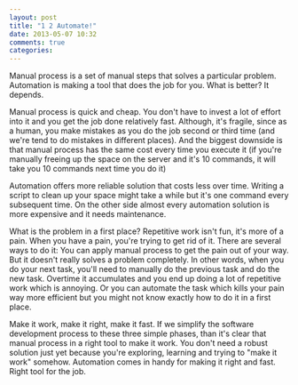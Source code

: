 ```yaml
---
layout: post
title: "1 2 Automate!"
date: 2013-05-07 10:32
comments: true
categories: 
---
```


Manual process is a set of manual steps that solves a particular problem. Automation is making a tool that does the job for you. What is better? It depends.

Manual process is quick and cheap. You don't have to invest a lot of effort into it and you get the job done relatively fast. Although, it's fragile, since as a human, you make mistakes as you do the job second or third time (and we're tend to do mistakes in different places). And the biggest downside is that manual process has the same cost every time you execute it (if you're manually freeing up the space on the server and it's 10 commands, it will take you 10 commands next time you do it)

Automation offers more reliable solution that costs less over time. Writing a script to clean up your space might take a while but it's one command every subsequent time. On the other side almost every automation solution is more expensive and it needs maintenance. 

What is the problem in a first place? Repetitive work isn't fun, it's more of a pain. When you have a pain, you're trying to get rid of it. There are several ways to do it:
You can apply manual process to get the pain out of your way. But it doesn't really solves a problem completely. In other words, when you do your next task, you'll need to manually do the previous task and do the new task. Overtime it accumulates and you end up doing a lot of repetitive work which is annoying.
Or you can automate the task which kills your pain way more efficient but you might not know exactly how to do it in a first place.

Make it work, make it right, make it fast. If we simplify the software development process to these three simple phases, than it's clear that manual process in a right tool to make it work. You don't need a robust solution just yet because you're exploring, learning and trying to "make it work" somehow. Automation comes in handy for making it right and fast. Right tool for the job.
